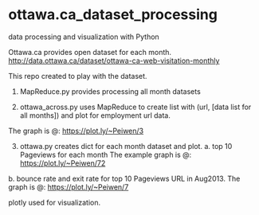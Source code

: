 ottawa.ca_dataset_processing
============================

data processing and visualization with Python

Ottawa.ca provides open dataset for each month.
http://data.ottawa.ca/dataset/ottawa-ca-web-visitation-monthly

This repo created to play with the dataset.

1. MapReduce.py provides processing all month datasets 

2. ottawa_across.py uses MapReduce to create list with (url, [data list for all months]) and plot for employment url data.

The graph is @:
https://plot.ly/~Peiwen/3

3. ottawa.py creates dict for each month dataset and plot.
a. top 10 Pageviews for each month
The example graph is @:
https://plot.ly/~Peiwen/72

b. bounce rate and exit rate for top 10 Pageviews URL in Aug2013.
The graph is @:
https://plot.ly/~Peiwen/7


plotly used for visualization.



